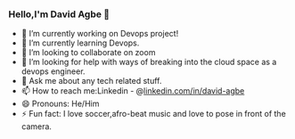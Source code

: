 ### Hello,I'm David Agbe 👋

- 🔭 I’m currently working on Devops project!
- 🌱 I’m currently learning Devops.
- 👯 I’m looking to collaborate on zoom
- 🤔 I’m looking for help with ways of breaking into the cloud space as a devops engineer.
- 💬 Ask me about any tech related stuff.
- 📫 How to reach me:Linkedin - @[linkedin.com/in/david-agbe](url)
- 😄 Pronouns: He/Him
- ⚡ Fun fact: I love soccer,afro-beat music and love to pose in front of the camera.

